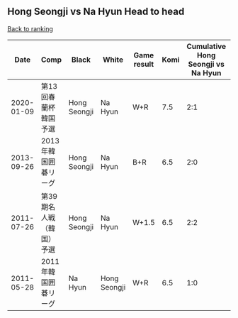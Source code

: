 ## Hong Seongji vs Na Hyun Head to head

[Back to ranking](../../index.md)




| **Date** | **Comp** | **Black** | **White** | **Game result** | **Komi** | **Cumulative Hong Seongji vs Na Hyun** | **Hong Seongji streak** | **Na Hyun streak** | 
| --- | --- | --- | --- | --- | --- | --- | --- | --- |
| 2020-01-09 | 第13回春蘭杯韓国予選 | Hong Seongji | Na Hyun | W+R | 7.5 | 2:1 | 0 | 1 | 
| 2013-09-26 | 2013年韓国囲碁リーグ | Hong Seongji | Na Hyun | B+R | 6.5 | 2:0 | 2 | 0 | 
| 2011-07-26 | 第39期名人戦（韓国）予選 | Hong Seongji | Na Hyun | W+1.5 | 6.5 | 2:2 | 0 | 2 | 
| 2011-05-28 | 2011年韓国囲碁リーグ | Na Hyun | Hong Seongji | W+R | 6.5 | 1:0 | 1 | 0 |




